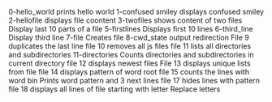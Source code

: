 0-hello_world prints hello world
1-confused smiley displays confused smiley
2-hellofile displays file coontent
3-twofiles shows content of two files
Display last 10 parts of a file
5-firstlines Displays first 10 lines
6-third_line Display third line
7-file Creates file
8-cwd_state output redirection
File 9 duplicates the last line
file 10 removes all js files
file 11 lists all directories and subdirectories
11-directories Counts directories and subdirectories in current directory 
file 12 displays newest files
File 13 displays unique lists from file 
file 14 displays pattern of word root
file 15 counts the lines with word bin 
Prints word pattern and 3 next lines
file 17 hides lines with pattern
file 18 displays all lines of file starting with letter
Replace letters
